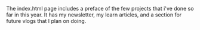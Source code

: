 The index.html page includes a preface of the few projects that i've done so far in this year. It has my newsletter, my learn articles, and a section for future vlogs that I plan on doing.
